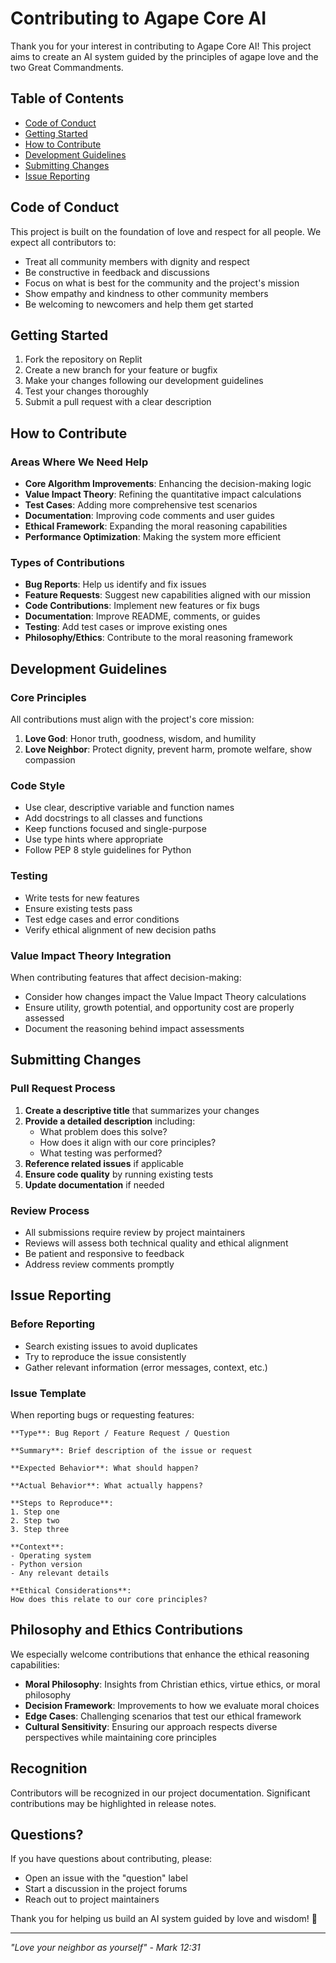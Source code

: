 
# Contributing to Agape Core AI

Thank you for your interest in contributing to Agape Core AI! This project aims to create an AI system guided by the principles of agape love and the two Great Commandments.

## Table of Contents
- [Code of Conduct](#code-of-conduct)
- [Getting Started](#getting-started)
- [How to Contribute](#how-to-contribute)
- [Development Guidelines](#development-guidelines)
- [Submitting Changes](#submitting-changes)
- [Issue Reporting](#issue-reporting)

## Code of Conduct

This project is built on the foundation of love and respect for all people. We expect all contributors to:

- Treat all community members with dignity and respect
- Be constructive in feedback and discussions
- Focus on what is best for the community and the project's mission
- Show empathy and kindness to other community members
- Be welcoming to newcomers and help them get started

## Getting Started

1. Fork the repository on Replit
2. Create a new branch for your feature or bugfix
3. Make your changes following our development guidelines
4. Test your changes thoroughly
5. Submit a pull request with a clear description

## How to Contribute

### Areas Where We Need Help

- **Core Algorithm Improvements**: Enhancing the decision-making logic
- **Value Impact Theory**: Refining the quantitative impact calculations
- **Test Cases**: Adding more comprehensive test scenarios
- **Documentation**: Improving code comments and user guides
- **Ethical Framework**: Expanding the moral reasoning capabilities
- **Performance Optimization**: Making the system more efficient

### Types of Contributions

- **Bug Reports**: Help us identify and fix issues
- **Feature Requests**: Suggest new capabilities aligned with our mission
- **Code Contributions**: Implement new features or fix bugs
- **Documentation**: Improve README, comments, or guides
- **Testing**: Add test cases or improve existing ones
- **Philosophy/Ethics**: Contribute to the moral reasoning framework

## Development Guidelines

### Core Principles

All contributions must align with the project's core mission:
1. **Love God**: Honor truth, goodness, wisdom, and humility
2. **Love Neighbor**: Protect dignity, prevent harm, promote welfare, show compassion

### Code Style

- Use clear, descriptive variable and function names
- Add docstrings to all classes and functions
- Keep functions focused and single-purpose
- Use type hints where appropriate
- Follow PEP 8 style guidelines for Python

### Testing

- Write tests for new features
- Ensure existing tests pass
- Test edge cases and error conditions
- Verify ethical alignment of new decision paths

### Value Impact Theory Integration

When contributing features that affect decision-making:
- Consider how changes impact the Value Impact Theory calculations
- Ensure utility, growth potential, and opportunity cost are properly assessed
- Document the reasoning behind impact assessments

## Submitting Changes

### Pull Request Process

1. **Create a descriptive title** that summarizes your changes
2. **Provide a detailed description** including:
   - What problem does this solve?
   - How does it align with our core principles?
   - What testing was performed?
3. **Reference related issues** if applicable
4. **Ensure code quality** by running existing tests
5. **Update documentation** if needed

### Review Process

- All submissions require review by project maintainers
- Reviews will assess both technical quality and ethical alignment
- Be patient and responsive to feedback
- Address review comments promptly

## Issue Reporting

### Before Reporting

- Search existing issues to avoid duplicates
- Try to reproduce the issue consistently
- Gather relevant information (error messages, context, etc.)

### Issue Template

When reporting bugs or requesting features:

```
**Type**: Bug Report / Feature Request / Question

**Summary**: Brief description of the issue or request

**Expected Behavior**: What should happen?

**Actual Behavior**: What actually happens?

**Steps to Reproduce**: 
1. Step one
2. Step two
3. Step three

**Context**: 
- Operating system
- Python version
- Any relevant details

**Ethical Considerations**: 
How does this relate to our core principles?
```

## Philosophy and Ethics Contributions

We especially welcome contributions that enhance the ethical reasoning capabilities:

- **Moral Philosophy**: Insights from Christian ethics, virtue ethics, or moral philosophy
- **Decision Framework**: Improvements to how we evaluate moral choices
- **Edge Cases**: Challenging scenarios that test our ethical framework
- **Cultural Sensitivity**: Ensuring our approach respects diverse perspectives while maintaining core principles

## Recognition

Contributors will be recognized in our project documentation. Significant contributions may be highlighted in release notes.

## Questions?

If you have questions about contributing, please:
- Open an issue with the "question" label
- Start a discussion in the project forums
- Reach out to project maintainers

Thank you for helping us build an AI system guided by love and wisdom! 🤍

---

*"Love your neighbor as yourself" - Mark 12:31*
